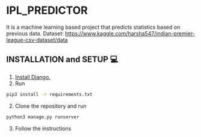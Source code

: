 # IPL_PREDICTOR
It is a machine learning based project that predicts statistics based on previous data. Dataset: https://www.kaggle.com/harsha547/indian-premier-league-csv-dataset/data

## INSTALLATION and SETUP :computer:

1. [Install Django.](https://docs.djangoproject.com/en/2.0/topics/install/)
2. Run
```sh
pip3 install -r requirements.txt 
```
2. Clone the repository and run
```sh
python3 manage.py runserver
```
3. Follow the instructions

